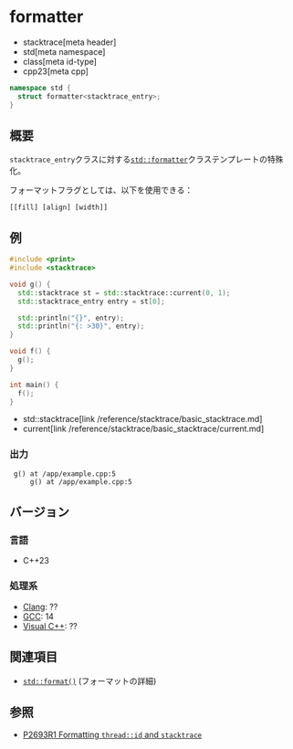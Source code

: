 # formatter
* stacktrace[meta header]
* std[meta namespace]
* class[meta id-type]
* cpp23[meta cpp]

```cpp
namespace std {
  struct formatter<stacktrace_entry>;
}
```

## 概要
`stacktrace_entry`クラスに対する[`std::formatter`](/reference/format/formatter.md)クラステンプレートの特殊化。

フォーマットフラグとしては、以下を使用できる：

```
[[fill] [align] [width]]
```


## 例
```cpp example
#include <print>
#include <stacktrace>

void g() {
  std::stacktrace st = std::stacktrace::current(0, 1);
  std::stacktrace_entry entry = st[0];

  std::println("{}", entry);
  std::println("{: >30}", entry);
}

void f() {
  g();
}

int main() {
  f();
}
```
* std::stacktrace[link /reference/stacktrace/basic_stacktrace.md]
* current[link /reference/stacktrace/basic_stacktrace/current.md]

### 出力
```
 g() at /app/example.cpp:5
     g() at /app/example.cpp:5
```

## バージョン
### 言語
- C++23

### 処理系
- [Clang](/implementation.md#clang): ??
- [GCC](/implementation.md#gcc): 14
- [Visual C++](/implementation.md#visual_cpp): ??


## 関連項目
- [`std::format()`](/reference/format/format.md) (フォーマットの詳細)


## 参照
- [P2693R1 Formatting `thread::id` and `stacktrace`](https://www.open-std.org/jtc1/sc22/wg21/docs/papers/2023/p2693r1.pdf)
